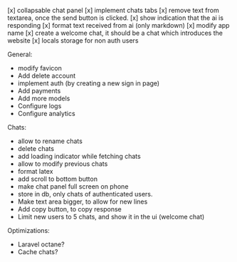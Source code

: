 [x] collapsable chat panel
[x] implement chats tabs
[x] remove text from textarea, once the send button is clicked.
[x] show indication that the ai is responding
[x] format text received from ai (only markdown)
[x] modify app name
[x] create a welcome chat, it should be a chat which introduces the website
[x] locals storage for non auth users

General:
- modify favicon
- Add delete account
- implement auth (by creating a new sign in page)
- Add payments
- Add more models
- Configure logs
- Configure analytics

Chats:
- allow to rename chats
- delete chats
- add loading indicator while fetching chats
- allow to modify previous chats
- format latex
- add scroll to bottom button
- make chat panel full screen on phone
- store in db, only chats of authenticated users.
- Make text area bigger, to allow for new lines
- Add copy button, to copy response
- Limit new users to 5 chats, and show it in the ui (welcome chat)

Optimizations:
- Laravel octane?
- Cache chats?